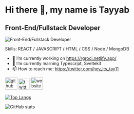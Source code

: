 # Hi there 👋, my name is Tayyab
## Front-End/Fullstack Developer


![Front-End/Fullstack Developer](https://img.freepik.com/free-vector/code-typing-concept-illustration_114360-4296.jpg?w=400)


Skills: REACT / JAVASCRIPT /  HTML / CSS / Node / MongoDB

- 🔭 I’m currently working on https://rgroci.netlify.app/ 
- 🌱 I’m currently learning Typescript, Sveltekit 
- 📫 How to reach me: https://twitter.com/hey_its_tay11 




[<img src='https://api.iconify.design/octicon:mark-github-16.svg?color=%2300ffff' alt='github' height='40'>](https://github.com/heyitstay11) 
[<img src='https://api.iconify.design/logos:twitter.svg?color=%2300ffff' alt='twitter' height='36'>](https://twitter.com/hey_its_tay11) 
[<img src='https://api.iconify.design/gg:website.svg?color=%23097969' alt='website' height='40'>](https://tayyabv011.netlify.app/)  


[![Top Langs](https://github-readme-stats.vercel.app/api/top-langs/?username=heyitstay11)](https://github.com/anuraghazra/github-readme-stats)

![GitHub stats](https://github-readme-stats.vercel.app/api?username=heyitstay11&show_icons=true&count_private=true)  

